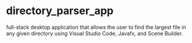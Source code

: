 # directory_parser_app
 full-stack desktop application that allows the user to find the largest file in any given directory using Visual Studio Code, Javafx, and Scene Builder.
